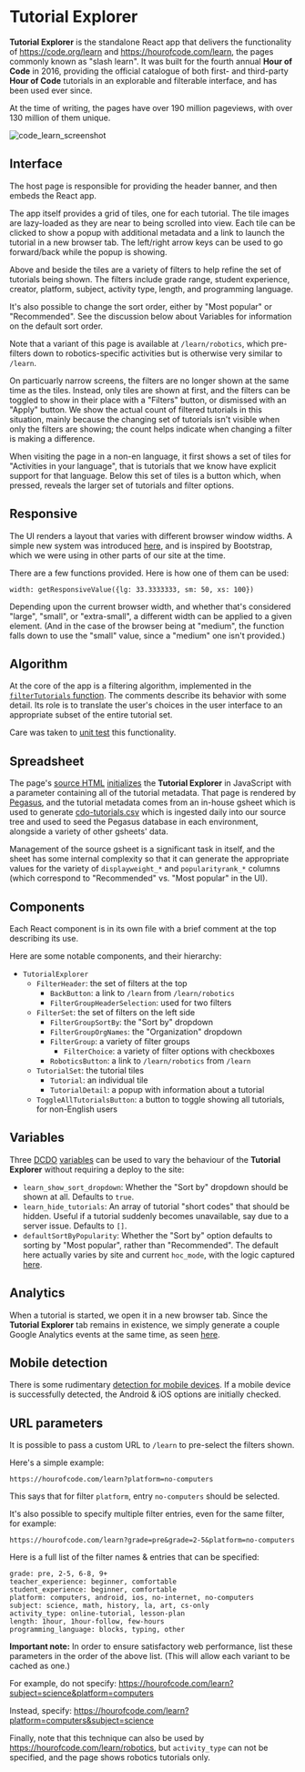 # Tutorial Explorer

**Tutorial Explorer** is the standalone React app that delivers the functionality of https://code.org/learn and https://hourofcode.com/learn, the pages commonly known as "slash learn".  It was built for the fourth annual **Hour of Code** in 2016, providing the official catalogue of both first- and third-party **Hour of Code** tutorials in an explorable and filterable interface, and has been used ever since.

At the time of writing, the pages have over 190 million pageviews, with over 130 million of them unique.

![code_learn_screenshot](https://user-images.githubusercontent.com/2205926/127435991-68ff5f7a-d6f8-4dda-9fad-b21e4232ccd1.png)

## Interface

The host page is responsible for providing the header banner, and then embeds the React app.

The app itself provides a grid of tiles, one for each tutorial.  The tile images are lazy-loaded as they are near to being scrolled into view.  Each tile can be clicked to show a popup with additional metadata and a link to launch the tutorial in a new browser tab.  The left/right arrow keys can be used to go forward/back while the popup is showing.

Above and beside the tiles are a variety of filters to help refine the set of tutorials being shown.  The filters include grade range, student experience, creator, platform, subject, activity type, length, and programming language.

It's also possible to change the sort order, either by "Most popular" or "Recommended".  See the discussion below about Variables for information on the default sort order.

Note that a variant of this page is available at `/learn/robotics`, which pre-filters down to robotics-specific activities but is otherwise very similar to `/learn`.

On particuarly narrow screens, the filters are no longer shown at the same time as the tiles.  Instead, only tiles are shown at first, and the filters can be toggled to show in their place with a "Filters" button, or dismissed with an "Apply" button.  We show the actual count of filtered tutorials in this situation, mainly because the changing set of tutorials isn't visible when only the filters are showing; the count helps indicate when changing a filter is making a difference.

When visiting the page in a non-en language, it first shows a set of tiles for "Activities in your language", that is tutorials that we know have explicit support for that language.  Below this set of tiles is a button which, when pressed, reveals the larger set of tutorials and filter options.

## Responsive

The UI renders a layout that varies with different browser window widths.  A simple new system was introduced [here](https://github.com/code-dot-org/code-dot-org/blob/929fb8fffe8c70817630627df5766bf2c706d9fc/apps/src/tutorialExplorer/responsive.jsx), and is inspired by Bootstrap, which we were using in other parts of our site at the time.

There are a few functions provided.  Here is how one of them can be used:
```
width: getResponsiveValue({lg: 33.3333333, sm: 50, xs: 100})
```

Depending upon the current browser width, and whether that's considered "large", "small", or "extra-small", a different width can be applied to a given element.  (And in the case of the browser being at "medium", the function falls down to use the "small" value, since a "medium" one isn't provided.)

## Algorithm

At the core of the app is a filtering algorithm, implemented in the [`filterTutorials` function](
https://github.com/code-dot-org/code-dot-org/blob/929fb8fffe8c70817630627df5766bf2c706d9fc/apps/src/tutorialExplorer/tutorialExplorer.js#L357-L477).  The comments describe its behavior with some detail.  Its role is to translate the user's choices in the user interface to an appropriate subset of the entire tutorial set.

Care was taken to [unit test](https://github.com/code-dot-org/code-dot-org/blob/staging/apps/test/unit/tutorialExplorer/TutorialExplorerTest.js) this functionality.

## Spreadsheet

The page's [source HTML](https://github.com/code-dot-org/code-dot-org/blob/929fb8fffe8c70817630627df5766bf2c706d9fc/pegasus/sites.v3/code.org/public/learn/index.haml#L120-L133) [initializes](https://github.com/code-dot-org/code-dot-org/blob/929fb8fffe8c70817630627df5766bf2c706d9fc/pegasus/sites.v3/code.org/public/learn/index.haml#L140-L149) the **Tutorial Explorer** in JavaScript with a parameter containing all of the tutorial metadata.  That page is rendered by [Pegasus](https://github.com/code-dot-org/code-dot-org/tree/929fb8fffe8c70817630627df5766bf2c706d9fc/pegasus), and the tutorial metadata comes from an in-house gsheet which is used to generate [cdo-tutorials.csv](https://github.com/code-dot-org/code-dot-org/blob/929fb8fffe8c70817630627df5766bf2c706d9fc/pegasus/data/cdo-tutorials.csv) which is ingested daily into our source tree and used to seed the Pegasus database in each environment, alongside a variety of other gsheets' data.

Management of the source gsheet is a significant task in itself, and the sheet has some internal complexity so that it can generate the appropriate values for the variety of `displayweight_*` and `popularityrank_*` columns (which correspond to "Recommended" vs. "Most popular" in the UI).

## Components

Each React component is in its own file with a brief comment at the top describing its use.

Here are some notable components, and their hierarchy:

- `TutorialExplorer`
	- `FilterHeader`: the set of filters at the top
		- `BackButton`: a link to `/learn` from `/learn/robotics`
		- `FilterGroupHeaderSelection`: used for two filters
	- `FilterSet`: the set of filters on the left side
		- `FilterGroupSortBy`: the "Sort by" dropdown
		- `FilterGroupOrgNames`: the "Organization" dropdown
		- `FilterGroup`: a variety of filter groups
			- `FilterChoice`: a variety of filter options with checkboxes
		- `RoboticsButton`: a link to `/learn/robotics` from `/learn`
  	- `TutorialSet`: the tutorial tiles
  		- `Tutorial`: an individual tile
  		- `TutorialDetail`: a popup with information about a tutorial
  	- `ToggleAllTutorialsButton`: a button to toggle showing all tutorials, for non-English users


## Variables

Three [DCDO](https://github.com/code-dot-org/code-dot-org/blob/929fb8fffe8c70817630627df5766bf2c706d9fc/lib/dynamic_config/dcdo.rb) [variables](https://github.com/code-dot-org/code-dot-org/blob/929fb8fffe8c70817630627df5766bf2c706d9fc/pegasus/sites.v3/code.org/public/learn/index.haml#L145-L147) can be used to vary the behaviour of the **Tutorial Explorer** without requiring a deploy to the site:

- `learn_show_sort_dropdown`: Whether the "Sort by" dropdown should be shown at all.  Defaults to `true`.
- `learn_hide_tutorials`: An array of tutorial "short codes" that should be hidden.  Useful if a tutorial suddenly becomes unavailable, say due to a server issue.  Defaults to `[]`.
- `defaultSortByPopularity`: Whether the "Sort by" option defaults to sorting by "Most popular", rather than "Recommended".  The default here actually varies by site and current `hoc_mode`, with the logic captured [here](https://github.com/code-dot-org/code-dot-org/blob/929fb8fffe8c70817630627df5766bf2c706d9fc/pegasus/src/database.rb#L86-L88).

## Analytics

When a tutorial is started, we open it in a new browser tab.  Since the **Tutorial Explorer** tab remains in existence, we simply generate a couple Google Analytics events at the same time, as seen [here](https://github.com/code-dot-org/code-dot-org/blob/929fb8fffe8c70817630627df5766bf2c706d9fc/apps/src/tutorialExplorer/tutorialDetail.jsx#L47-L48).

## Mobile detection

There is some rudimentary [detection for mobile devices](https://github.com/code-dot-org/code-dot-org/blob/929fb8fffe8c70817630627df5766bf2c706d9fc/apps/src/tutorialExplorer/util.jsx#L108-L132).  If a mobile device is successfully detected, the Android & iOS options are initially checked.

## URL parameters

It is possible to pass a custom URL to `/learn` to pre-select the filters shown.

Here's a simple example:
```
https://hourofcode.com/learn?platform=no-computers
```

This says that for filter `platform`, entry `no-computers` should be selected.

It's also possible to specify multiple filter entries, even for the same filter, for example:
```
https://hourofcode.com/learn?grade=pre&grade=2-5&platform=no-computers
```

Here is a full list of the filter names & entries that can be specified:
```
grade: pre, 2-5, 6-8, 9+
teacher_experience: beginner, comfortable
student_experience: beginner, comfortable
platform: computers, android, ios, no-internet, no-computers
subject: science, math, history, la, art, cs-only
activity_type: online-tutorial, lesson-plan
length: 1hour, 1hour-follow, few-hours
programming_language: blocks, typing, other
```

**Important note:** In order to ensure satisfactory web performance, list these parameters in the order of the above list.  (This will allow each variant to be cached as one.)

For example, do not specify: https://hourofcode.com/learn?subject=science&platform=computers

Instead, specify: https://hourofcode.com/learn?platform=computers&subject=science

Finally, note that this technique can also be used by https://hourofcode.com/learn/robotics, but `activity_type` can not be specified, and the page shows robotics tutorials only.
